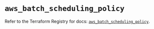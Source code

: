 # `aws_batch_scheduling_policy`

Refer to the Terraform Registry for docs: [`aws_batch_scheduling_policy`](https://registry.terraform.io/providers/hashicorp/aws/5.70.0/docs/resources/batch_scheduling_policy).
